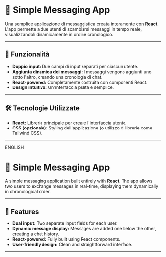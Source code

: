 # 📱 Simple Messaging App

Una semplice applicazione di messaggistica creata interamente con **React**. L'app permette a due utenti di scambiarsi messaggi in tempo reale, visualizzandoli dinamicamente in ordine cronologico.

---

## 🚀 Funzionalità

- **Doppio input:** Due campi di input separati per ciascun utente.
- **Aggiunta dinamica dei messaggi:** I messaggi vengono aggiunti uno sotto l'altro, creando una cronologia di chat.
- **React-powered:** Completamente costruita con componenti React.
- **Design intuitivo:** Un'interfaccia pulita e semplice.

---

## 🛠️ Tecnologie Utilizzate

- **React:** Libreria principale per creare l'interfaccia utente.
- **CSS (opzionale):** Styling dell'applicazione (o utilizzo di librerie come Tailwind CSS).

---

ENGLISH

# 📱 Simple Messaging App

A simple messaging application built entirely with **React**. The app allows two users to exchange messages in real-time, displaying them dynamically in chronological order.

---

## 🚀 Features

- **Dual input:** Two separate input fields for each user.
- **Dynamic message display:** Messages are added one below the other, creating a chat history.
- **React-powered:** Fully built using React components.
- **User-friendly design:** Clean and straightforward interface.

---
